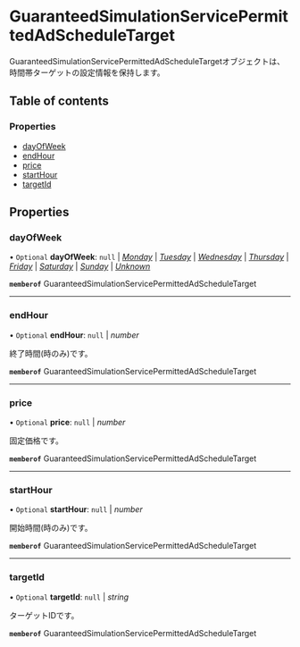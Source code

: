 # GuaranteedSimulationServicePermittedAdScheduleTarget


<div lang=\"ja\">GuaranteedSimulationServicePermittedAdScheduleTargetオブジェクトは、時間帯ターゲットの設定情報を保持します。</div> 

## Table of contents

### Properties

- [dayOfWeek](guaranteedsimulationservicepermittedadscheduletarget.md#dayofweek)
- [endHour](guaranteedsimulationservicepermittedadscheduletarget.md#endhour)
- [price](guaranteedsimulationservicepermittedadscheduletarget.md#price)
- [startHour](guaranteedsimulationservicepermittedadscheduletarget.md#starthour)
- [targetId](guaranteedsimulationservicepermittedadscheduletarget.md#targetid)

## Properties

### dayOfWeek

• `Optional` **dayOfWeek**: ``null`` \| [*Monday*](./enums/guaranteedsimulationservicedayofweek.md#monday) \| [*Tuesday*](./enums/guaranteedsimulationservicedayofweek.md#tuesday) \| [*Wednesday*](./enums/guaranteedsimulationservicedayofweek.md#wednesday) \| [*Thursday*](./enums/guaranteedsimulationservicedayofweek.md#thursday) \| [*Friday*](./enums/guaranteedsimulationservicedayofweek.md#friday) \| [*Saturday*](./enums/guaranteedsimulationservicedayofweek.md#saturday) \| [*Sunday*](./enums/guaranteedsimulationservicedayofweek.md#sunday) \| [*Unknown*](./enums/guaranteedsimulationservicedayofweek.md#unknown)

**`memberof`** GuaranteedSimulationServicePermittedAdScheduleTarget

___

### endHour

• `Optional` **endHour**: ``null`` \| *number*

<div lang=\"ja\">終了時間(時のみ)です。</div> 

**`memberof`** GuaranteedSimulationServicePermittedAdScheduleTarget

___

### price

• `Optional` **price**: ``null`` \| *number*

<div lang=\"ja\">   固定価格です。 </div> 

**`memberof`** GuaranteedSimulationServicePermittedAdScheduleTarget

___

### startHour

• `Optional` **startHour**: ``null`` \| *number*

<div lang=\"ja\">開始時間(時のみ)です。</div> 

**`memberof`** GuaranteedSimulationServicePermittedAdScheduleTarget

___

### targetId

• `Optional` **targetId**: ``null`` \| *string*

<div lang=\"ja\">ターゲットIDです。</div> 

**`memberof`** GuaranteedSimulationServicePermittedAdScheduleTarget
